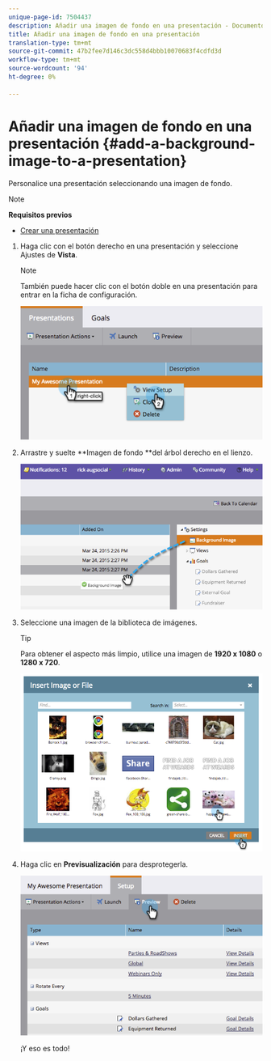 ```yaml
---
unique-page-id: 7504437
description: Añadir una imagen de fondo en una presentación - Documentos de marketing - Documentación del producto
title: Añadir una imagen de fondo en una presentación
translation-type: tm+mt
source-git-commit: 47b2fee7d146c3dc558d4bbb10070683f4cdfd3d
workflow-type: tm+mt
source-wordcount: '94'
ht-degree: 0%

---
```



# Añadir una imagen de fondo en una presentación {#add-a-background-image-to-a-presentation}

Personalice una presentación seleccionando una imagen de fondo.

>[!NOTE]
>
>**Requisitos previos**
>
>* [Crear una presentación](create-a-presentation.md)

>



1. Haga clic con el botón derecho en una presentación y seleccione Ajustes de **Vista**.

   >[!NOTE]
   >
   >También puede hacer clic con el botón doble en una presentación para entrar en la ficha de configuración.

   ![](assets/image2015-3-24-14-3a36-3a52.png)

1. Arrastre y suelte **Imagen de fondo **del árbol derecho en el lienzo.

   ![](assets/image2015-3-24-14-3a39-3a40.png)

1. Seleccione una imagen de la biblioteca de imágenes.

   >[!TIP]
   >
   >Para obtener el aspecto más limpio, utilice una imagen de **1920 x 1080** o **1280 x 720**.

   ![](assets/image2015-3-24-14-3a47-3a57.png)

1. Haga clic en **Previsualización** para desprotegerla.

   ![](assets/image2015-3-24-14-3a51-3a1.png)

   ¡Y eso es todo!

